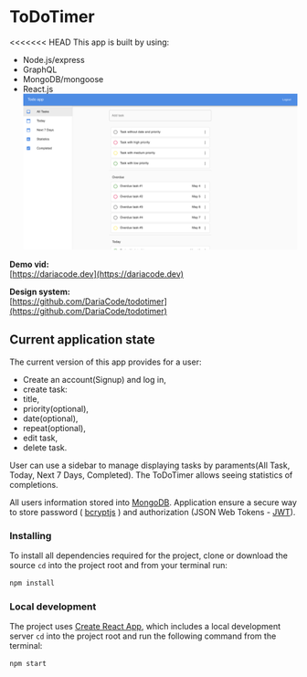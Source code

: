 # ToDoTimer
<<<<<<< HEAD
This app is built by using:
- Node.js/express
- GraphQL
- MongoDB/mongoose
- React.js
![](img/laptop.png)

**Demo vid:**  
[https://dariacode.dev](https://dariacode.dev)

**Design system:**  
[https://github.com/DariaCode/todotimer](https://github.com/DariaCode/todotimer)

## Current application state

The current version of this app provides for a user: 
- Create an account(Signup) and log in,
- create task:
 - title,
 - priority(optional),
 - date(optional),
 - repeat(optional),
- edit task, 
- delete task.

User can use a sidebar to manage displaying tasks by paraments(All Task, Today, Next 7 Days, Completed). The ToDoTimer allows seeing statistics of completions. 

All users information stored into [MongoDB](https://www.mongodb.com/). Application ensure a secure way to store password ( [bcryptjs](https://www.npmjs.com/package/bcryptjs) ) and  authorization (JSON Web Tokens - [JWT](https://jwt.io/)).

### Installing

To install all dependencies required for the project, clone or download the source `cd` into the project root and from your terminal run:

```bash
npm install
```
### Local development

The project uses [Create React App](https://facebook.github.io/create-react-app/), which includes a local development server `cd` into the project root and run the following command from the terminal:

```bash
npm start
```